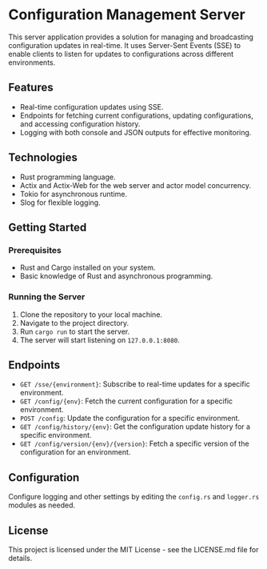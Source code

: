 
# Configuration Management Server

This server application provides a solution for managing and broadcasting configuration updates in real-time. It uses Server-Sent Events (SSE) to enable clients to listen for updates to configurations across different environments.

## Features

- Real-time configuration updates using SSE.
- Endpoints for fetching current configurations, updating configurations, and accessing configuration history.
- Logging with both console and JSON outputs for effective monitoring.

## Technologies

- Rust programming language.
- Actix and Actix-Web for the web server and actor model concurrency.
- Tokio for asynchronous runtime.
- Slog for flexible logging.

## Getting Started

### Prerequisites

- Rust and Cargo installed on your system.
- Basic knowledge of Rust and asynchronous programming.

### Running the Server

1. Clone the repository to your local machine.
2. Navigate to the project directory.
3. Run `cargo run` to start the server.
4. The server will start listening on `127.0.0.1:8080`.

## Endpoints

- `GET /sse/{environment}`: Subscribe to real-time updates for a specific environment.
- `GET /config/{env}`: Fetch the current configuration for a specific environment.
- `POST /config`: Update the configuration for a specific environment.
- `GET /config/history/{env}`: Get the configuration update history for a specific environment.
- `GET /config/version/{env}/{version}`: Fetch a specific version of the configuration for an environment.

## Configuration

Configure logging and other settings by editing the `config.rs` and `logger.rs` modules as needed.

## License

This project is licensed under the MIT License - see the LICENSE.md file for details.
